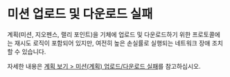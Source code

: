 # 미션 업로드 및 다운로드 실패

계획(미션, 지오펜스, 랠리 포인트)을 기체에 업로드 및 다운로드하기 위한 프로토콜에는 재시도 로직이 포함되어 있지만, 여전히 높은 손실률로 실행되는 네트워크 장애 조치할 수 있습니다.

자세한 내용은 [계획 보기 > 미션(계획) 업로드/다운로드 실패](../PlanView/PlanView.md#plan_transfer_fail)를 참고하십시오.